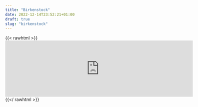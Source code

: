 ```yaml
---
title: "Birkenstock"
date: 2022-12-14T23:52:21+01:00
draft: true
slug: "birkenstock"
---
```


{{< rawhtml >}}
<embed width='600' height='180' src='https://embed.howtopronounce.com/classic/en/Birkenstock/34394171'>
{{</ rawhtml >}}